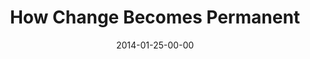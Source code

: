 ---
layout: message
category: message
series: "Power To Change"
title: "How Change Becomes Permanent"
date: 2014-01-25-00-00
message_id: 842
sc-permalink-url: "http://soundcloud.com/crdschurch/how-change-becomes-permanent"
audio: "http://s3.amazonaws.com/crossroads-media/messages/audio/powertochange_04.mp3"
audio-duration: "35:07"
program: "http://s3.amazonaws.com/crossroads-media/documents/01_25-26_14Program_LO.pdf"
description: "Karl Martin talks about how change becomes permanent."
video: "http://s3.amazonaws.com/crossroads-media/messages/video/powertochange_04.mp4"
video-duration: "35:07"
yt-video-id: ""
video-image: "http://s3.amazonaws.com/crossroads-media/images/powertochange_04_still.jpg"
tag: 
 - crossroads-church
 - crossroads
 - karl-martin
 - change
 - program
explicit: false
---